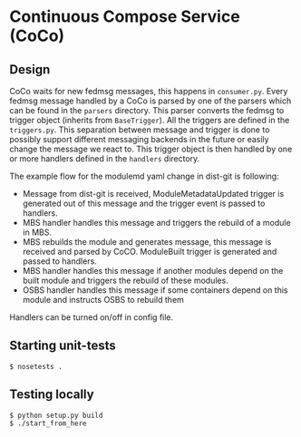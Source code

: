 # Continuous Compose Service (CoCo)

## Design

CoCo waits for new fedmsg messages, this happens in `consumer.py`. Every fedmsg message handled by a CoCo is parsed by one of the parsers which can be found in the `parsers` directory. This parser converts the fedmsg to trigger object (inherits from `BaseTrigger`). All the triggers are defined in the `triggers.py`. This separation between message and trigger is done to possibly support different messaging backends in the future or easily change the message we react to. This trigger object is then handled by one or more handlers defined in the `handlers` directory.

The example flow for the modulemd yaml change in dist-git is following:

- Message from dist-git is received, ModuleMetadataUpdated trigger is generated out of this message and the trigger event is passed to handlers.
- MBS handler handles this message and triggers the rebuild of a module in MBS.
- MBS rebuilds the module and generates message, this message is received and parsed by CoCO. ModuleBuilt trigger is generated and passed to handlers.
- MBS handler handles this message if another modules depend on the built module and triggers the rebuild of these modules.
- OSBS handler handles this message if some containers depend on this module and instructs OSBS to rebuild them

Handlers can be turned on/off in config file.

## Starting unit-tests

```
$ nosetests .
```

## Testing locally

```
$ python setup.py build
$ ./start_from_here
```
